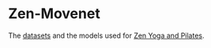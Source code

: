 # Zen-Movenet
The [datasets](https://www.kaggle.com/datasets/shrutisaxena/yoga-pose-image-classification-dataset) and the models used for [Zen Yoga and Pilates](https://github.com/Maverick-2000/Zen-React).